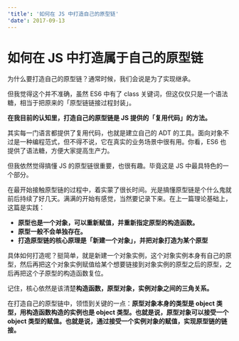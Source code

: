 ```yaml
---
'title': '如何在 JS 中打造自己的原型链'
'date': 2017-09-13
---
```


# 如何在 JS 中打造属于自己的原型链

为什么要打造自己的原型链？通常时候，我们会说是为了实现继承。

但我觉得这个并不准确，虽然 ES6 中有了 class 关键词，但这仅仅只是一个语法糖，相当于把原来的「原型链链接过程封装」。

**在我目前的认知里，打造自己的原型链是 JS 提供的「复用代码」的方法。**

其实每一门语言都提供了复用代码，也就是建立自己的 ADT 的工具。面向对象不过是一种编程范式，但不得不说，它在真实的业务场景中很有用。你看，ES6 也提供了语法糖，方便大家提高生产力。

但我依然觉得搞懂 JS 的原型链很重要，也很有趣。毕竟这是 JS 中最具特色的一个部分。

在最开始接触原型链的过程中，着实蒙了很长时间。光是搞懂原型链是个什么鬼就前后持续了好几天。满满的开始有感觉，当然要记录下来。在上一篇理论基础上，这篇是实践：

- **原型也是一个对象，可以重新赋值，并重新指定原型的构造函数。**
- **原型一般不会单独存在。**
- **打造原型链的核心原理是「新建一个对象」，并把对象打造为某个原型**

具体如何打造呢？挺简单，就是新建一个对象实例，这个对象实例本身有自己的原型，然后再把这个对象实例赋值给某个想要链接到对象实例的原型之后的原型，之后再把这个子原型的构造函数复位。

记住，核心依然是该清楚**构造函数，原型对象，实例对象之间的三角关系。**

在打造自己的原型链中，领悟到关键的一点：**原型对象本身的类型是 object 类型，用构造函数构造的实例也是 object 类型。也就是说，原型对象可以接受一个 object 类型的赋值。也就是说，通过接受一个实例对象的赋值，实现原型链的链接。**

